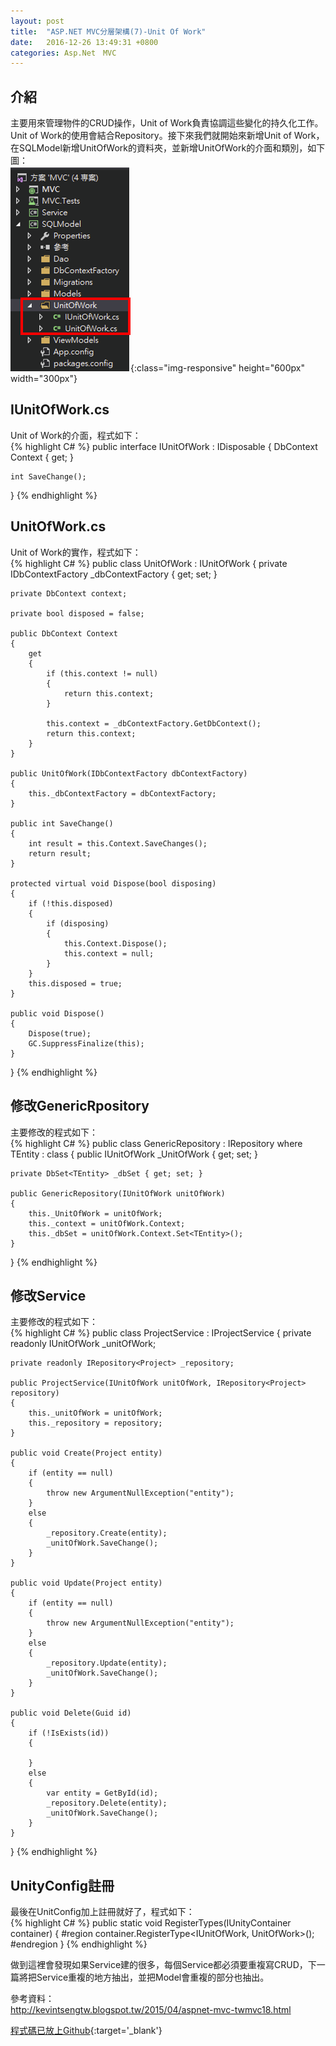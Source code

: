 ```yaml
---
layout: post
title:  "ASP.NET MVC分層架構(7)-Unit Of Work"
date:   2016-12-26 13:49:31 +0800
categories: Asp.Net　MVC
---
```


## 介紹
主要用來管理物件的CRUD操作，Unit of Work負責協調這些變化的持久化工作。Unit of Work的使用會結合Repository。接下來我們就開始來新增Unit of Work，在SQLModel新增UnitOfWork的資料夾，並新增UnitOfWork的介面和類別，如下圖：  
![CreateUnitOfWork](/image/ASP.NET_MVC(7)_UnitOfWork/CreateUnitOfWork.png){:class="img-responsive" height="600px" width="300px"}

## IUnitOfWork.cs
Unit of Work的介面，程式如下：  
{% highlight C# %}
public interface IUnitOfWork : IDisposable
{
	DbContext Context { get; }

	int SaveChange();
}
{% endhighlight %}

## UnitOfWork.cs
Unit of Work的實作，程式如下：  
{% highlight C# %}
public class UnitOfWork : IUnitOfWork
{
	private IDbContextFactory _dbContextFactory { get; set; }

	private DbContext context;

	private bool disposed = false;

	public DbContext Context
	{
		get
		{
			if (this.context != null)
			{
				return this.context;
			}

			this.context = _dbContextFactory.GetDbContext();
			return this.context;
		}
	}

	public UnitOfWork(IDbContextFactory dbContextFactory)
	{
		this._dbContextFactory = dbContextFactory;
	}

	public int SaveChange()
	{
		int result = this.Context.SaveChanges();
		return result;
	}

	protected virtual void Dispose(bool disposing)
	{
		if (!this.disposed)
		{
			if (disposing)
			{
				this.Context.Dispose();
				this.context = null;
			}
		}
		this.disposed = true;
	}

	public void Dispose()
	{
		Dispose(true);
		GC.SuppressFinalize(this);
	}
}
{% endhighlight %}

## 修改GenericRpository
主要修改的程式如下：  
{% highlight C# %}
public class GenericRepository<TEntity> : IRepository<TEntity>
        where TEntity : class 
{
	public IUnitOfWork _UnitOfWork { get; set; }
	
	private DbSet<TEntity> _dbSet { get; set; }
	
	public GenericRepository(IUnitOfWork unitOfWork)
	{
		this._UnitOfWork = unitOfWork;
		this._context = unitOfWork.Context;
		this._dbSet = unitOfWork.Context.Set<TEntity>();
	}
}
{% endhighlight %}

## 修改Service
主要修改的程式如下：  
{% highlight C# %}
public class ProjectService : IProjectService
{
	private readonly IUnitOfWork _unitOfWork;
	
	private readonly IRepository<Project> _repository;

	public ProjectService(IUnitOfWork unitOfWork, IRepository<Project> repository)
	{
		this._unitOfWork = unitOfWork;
		this._repository = repository;
	}
	
	public void Create(Project entity)
	{
		if (entity == null)
		{
			throw new ArgumentNullException("entity");
		}
		else
		{
			_repository.Create(entity);
			_unitOfWork.SaveChange();
		}
	}

	public void Update(Project entity)
	{
		if (entity == null)
		{
			throw new ArgumentNullException("entity");
		}
		else
		{
			_repository.Update(entity);
			_unitOfWork.SaveChange();
		}
	}

	public void Delete(Guid id)
	{
		if (!IsExists(id))
		{

		}
		else
		{
			var entity = GetById(id);
			_repository.Delete(entity);
			_unitOfWork.SaveChange();
		}
	}
}
{% endhighlight %}

## UnityConfig註冊
最後在UnitConfig加上註冊就好了，程式如下：  
{% highlight C# %}
public static void RegisterTypes(IUnityContainer container)
{
	#region
	container.RegisterType<IUnitOfWork, UnitOfWork>();
	#endregion
}
{% endhighlight %}

做到這裡會發現如果Service建的很多，每個Service都必須要重複寫CRUD，下一篇將把Service重複的地方抽出，並把Model會重複的部分也抽出。

參考資料：  
http://kevintsengtw.blogspot.tw/2015/04/aspnet-mvc-twmvc18.html

[程式碼已放上Github](https://github.com/royshow0316/MVC7){:target='_blank'}

[jekyll-docs]: http://jekyllrb.com/docs/home
[jekyll-gh]:   https://github.com/jekyll/jekyll
[jekyll-talk]: https://talk.jekyllrb.com/
